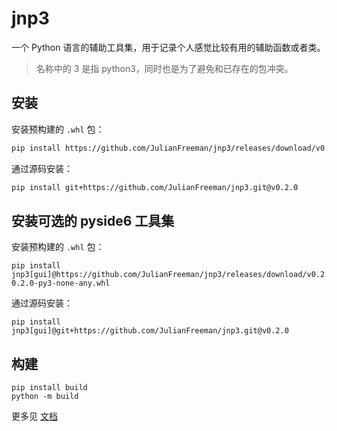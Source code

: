 # jnp3

一个 Python 语言的辅助工具集，用于记录个人感觉比较有用的辅助函数或者类。

> 名称中的 3 是指 python3，同时也是为了避免和已存在的包冲突。

## 安装

安装预构建的 `.whl` 包：

```sh
pip install https://github.com/JulianFreeman/jnp3/releases/download/v0.2.0/jnp3-0.2.0-py3-none-any.whl
```

通过源码安装：

```sh
pip install git+https://github.com/JulianFreeman/jnp3.git@v0.2.0
```

## 安装可选的 pyside6 工具集

安装预构建的 `.whl` 包：

```shell
pip install jnp3[gui]@https://github.com/JulianFreeman/jnp3/releases/download/v0.2.0/jnp3-0.2.0-py3-none-any.whl
```

通过源码安装：

```shell
pip install jnp3[gui]@git+https://github.com/JulianFreeman/jnp3.git@v0.2.0
```

## 构建

```shell
pip install build
python -m build
```

更多见 [文档](https://setuptools.pypa.io/en/latest/userguide/quickstart.html)
